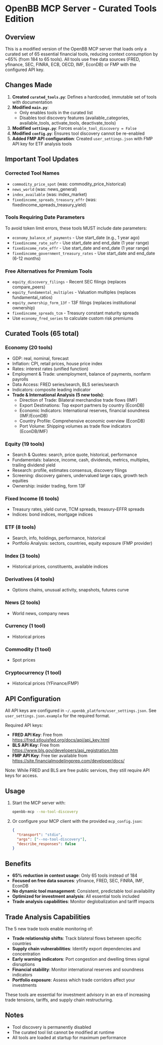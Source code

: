 # OpenBB MCP Server - Curated Tools Edition

## Overview

This is a modified version of the OpenBB MCP server that loads only a curated set of 65 essential financial tools, reducing context consumption by ~65% (from 184 to 65 tools). All tools use free data sources (FRED, yfinance, SEC, FINRA, ECB, OECD, IMF, EconDB) or FMP with the configured API key.

## Changes Made

1. **Created `curated_tools.py`**: Defines a hardcoded, immutable set of tools with documentation
2. **Modified `main.py`**: 
   - Only enables tools in the curated list
   - Disables tool discovery features (available_categories, available_tools, activate_tools, deactivate_tools)
3. **Modified `settings.py`**: Forces `enable_tool_discovery = False`
4. **Modified `config.py`**: Ensures tool discovery cannot be re-enabled
5. **Added FMP API configuration**: Created `user_settings.json` with FMP API key for ETF analysis tools

## Important Tool Updates

### Corrected Tool Names
- `commodity_price_spot` (was: commodity_price_historical)
- `news_world` (was: news_general)
- `index_available` (was: index_market)
- `fixedincome_spreads_treasury_effr` (was: fixedincome_spreads_treasury_yield)

### Tools Requiring Date Parameters
To avoid token limit errors, these tools MUST include date parameters:
- `economy_balance_of_payments` - Use start_date (e.g., 1 year ago)
- `fixedincome_rate_sofr` - Use start_date and end_date (1 year range)
- `fixedincome_rate_effr` - Use start_date and end_date (1 year range)
- `fixedincome_government_treasury_rates` - Use start_date and end_date (6-12 months)

### Free Alternatives for Premium Tools
- `equity_discovery_filings` - Recent SEC filings (replaces compare_peers)
- `equity_fundamental_multiples` - Valuation multiples (replaces fundamental_ratios)
- `equity_ownership_form_13f` - 13F filings (replaces institutional ownership)
- `fixedincome_spreads_tcm` - Treasury constant maturity spreads
- Use `economy_fred_series` to calculate custom risk premiums

## Curated Tools (65 total)

### Economy (20 tools)
- GDP: real, nominal, forecast
- Inflation: CPI, retail prices, house price index
- Rates: interest rates (unified function)
- Employment & Trade: unemployment, balance of payments, nonfarm payrolls
- Data Access: FRED series/search, BLS series/search
- Indicators: composite leading indicator
- **Trade & International Analysis (5 new tools)**:
  - Direction of Trade: Bilateral merchandise trade flows (IMF)
  - Export Destinations: Top export partners by country (EconDB)
  - Economic Indicators: International reserves, financial soundness (IMF/EconDB)
  - Country Profile: Comprehensive economic overview (EconDB)
  - Port Volume: Shipping volumes as trade flow indicators (EconDB/IMF)

### Equity (19 tools)
- Search & Quotes: search, price quote, historical, performance
- Fundamentals: balance, income, cash, dividends, metrics, multiples, trailing dividend yield
- Research: profile, estimates consensus, discovery filings
- Screening: discovery gainers, undervalued large caps, growth tech equities
- Ownership: insider trading, form 13F

### Fixed Income (6 tools)
- Treasury rates, yield curve, TCM spreads, treasury-EFFR spreads
- Indices: bond indices, mortgage indices

### ETF (8 tools)
- Search, info, holdings, performance, historical
- Portfolio Analysis: sectors, countries, equity exposure (FMP provider)

### Index (3 tools)
- Historical prices, constituents, available indices

### Derivatives (4 tools)
- Options chains, unusual activity, snapshots, futures curve

### News (2 tools)
- World news, company news

### Currency (1 tool)
- Historical prices

### Commodity (1 tool)
- Spot prices

### Cryptocurrency (1 tool)
- Historical prices (YFinance/FMP)

## API Configuration

All API keys are configured in `~/.openbb_platform/user_settings.json`. See `user_settings.json.example` for the required format.

Required API keys:
- **FRED API Key**: Free from https://fred.stlouisfed.org/docs/api/api_key.html
- **BLS API Key**: Free from https://www.bls.gov/developers/api_registration.htm
- **FMP API Key**: Free tier available from https://site.financialmodelingprep.com/developer/docs/

Note: While FRED and BLS are free public services, they still require API keys for access.

## Usage

1. Start the MCP server with:
   ```bash
   openbb-mcp --no-tool-discovery
   ```

2. Or configure your MCP client with the provided `mcp_config.json`:
   ```json
   {
     "transport": "stdio",
     "args": ["--no-tool-discovery"],
     "describe_responses": false
   }
   ```

## Benefits

- **65% reduction in context usage**: Only 65 tools instead of 184
- **Focused on free data sources**: yfinance, FRED, SEC, FINRA, IMF, EconDB
- **No dynamic tool management**: Consistent, predictable tool availability
- **Optimized for investment analysis**: All essential tools included
- **Trade analysis capabilities**: Monitor deglobalization and tariff impacts

## Trade Analysis Capabilities

The 5 new trade tools enable monitoring of:
- **Trade relationship shifts**: Track bilateral flows between specific countries
- **Supply chain vulnerabilities**: Identify export dependencies and concentration
- **Early warning indicators**: Port congestion and dwelling times signal disruptions
- **Financial stability**: Monitor international reserves and soundness indicators
- **Portfolio exposure**: Assess which trade corridors affect your investments

These tools are essential for investment advisory in an era of increasing trade tensions, tariffs, and supply chain restructuring.

## Notes

- Tool discovery is permanently disabled
- The curated tool list cannot be modified at runtime
- All tools are loaded at startup for maximum performance
